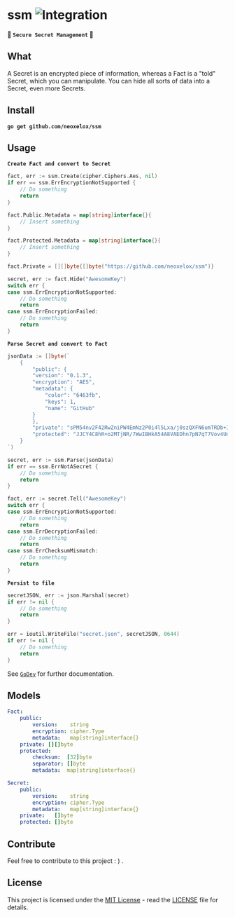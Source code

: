 # ssm ![Integration](https://github.com/Neoxelox/ssm/workflows/Integration/badge.svg)
**🔐 `Secure Secret Management` 🔐**

## What
A Secret is an encrypted piece of information, whereas a Fact is a "told" Secret, which you can manipulate. You can hide all sorts of data into a Secret, even more Secrets.

## Install
**`go get github.com/neoxelox/ssm`**

## Usage
**`Create Fact and convert to Secret`**
```go
fact, err := ssm.Create(cipher.Ciphers.Aes, nil)
if err == ssm.ErrEncryptionNotSupported {
    // Do something
    return
}

fact.Public.Metadata = map[string]interface{}{
    // Insert something
}

fact.Protected.Metadata = map[string]interface{}{
    // Insert something
}

fact.Private = [][]byte{[]byte("https://github.com/neoxelox/ssm")}

secret, err := fact.Hide("AwesomeKey")
switch err {
case ssm.ErrEncryptionNotSupported:
    // Do something
    return
case ssm.ErrEncryptionFailed:
    // Do something
    return
}
```

**`Parse Secret and convert to Fact`**
```go
jsonData := []byte(`
    {
        "public": {
        "version": "0.1.3",
        "encryption": "AES",
        "metadata": {
            "color": "6463fb",
            "keys": 1,
            "name": "GitHub"
        }
        },
        "private": "sPM54nv2F42RwZniPW4EmNz2P0i4l5Lxa/j0szQXFN6umTRDb+IxFjBzjLaAYeq/Zr2HSC6uugPQJ1k=",
        "protected": "JJCY4C8hR+o2MTjNR/7WwIBHkA54A8VAEDhn7pN7qT7Vov4Ud3k1tcP3C5mMLykwMOncJoVs7ZlkFVkAsHRgla6featTZvyOgW7BcEZfJX3VTypH6O6zLVbRxr5K+mijpWzq2t78KAISaej6PFefUxoS3BusleFGjjQP+DVN8Gb9t8WUY+Oh032LXrzsGnbKeB249LZ4B+qhG6TdjKs6ZMoPdTEZxfjFM9T+8fEcsdm+ShQApZgdokdIDfxwV3j7CwIewwc="
    }	  
`)

secret, err := ssm.Parse(jsonData)
if err == ssm.ErrNotASecret {
    // Do something
    return
}

fact, err := secret.Tell("AwesomeKey")
switch err {
case ssm.ErrEncryptionNotSupported:
    // Do something
    return
case ssm.ErrDecryptionFailed:
    // Do something
    return
case ssm.ErrChecksumMismatch:
    // Do something
    return
}
```

**`Persist to file`**
```go
secretJSON, err := json.Marshal(secret)
if err != nil {
    // Do something
    return
}

err = ioutil.WriteFile("secret.json", secretJSON, 0644)
if err != nil {
    // Do something
    return
}
```

See [`GoDev`](https://pkg.go.dev/github.com/neoxelox/ssm) for further documentation.

## Models
```yaml
Fact:
    public:
        version:    string
        encryption: cipher.Type
        metadata:   map[string]interface{}
    private: [][]byte
    protected:
        checksum:  [32]byte
        separator: []byte
        metadata:  map[string]interface{}
```

```yaml
Secret:
    public:
        version:    string
        encryption: cipher.Type
        metadata:   map[string]interface{}
    private:   []byte
    protected: []byte
```

## Contribute
Feel free to contribute to this project : ) .

## License
This project is licensed under the [MIT License](https://opensource.org/licenses/MIT) - read the [LICENSE](LICENSE) file for details.
